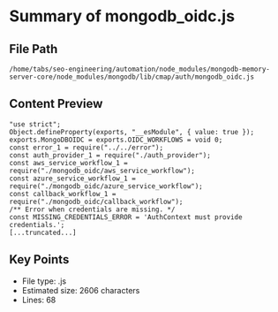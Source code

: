 # Summary of mongodb_oidc.js
  
## File Path
`/home/tabs/seo-engineering/automation/node_modules/mongodb-memory-server-core/node_modules/mongodb/lib/cmap/auth/mongodb_oidc.js`

## Content Preview
```
"use strict";
Object.defineProperty(exports, "__esModule", { value: true });
exports.MongoDBOIDC = exports.OIDC_WORKFLOWS = void 0;
const error_1 = require("../../error");
const auth_provider_1 = require("./auth_provider");
const aws_service_workflow_1 = require("./mongodb_oidc/aws_service_workflow");
const azure_service_workflow_1 = require("./mongodb_oidc/azure_service_workflow");
const callback_workflow_1 = require("./mongodb_oidc/callback_workflow");
/** Error when credentials are missing. */
const MISSING_CREDENTIALS_ERROR = 'AuthContext must provide credentials.';
[...truncated...]
```

## Key Points
- File type: .js
- Estimated size: 2606 characters
- Lines: 68
